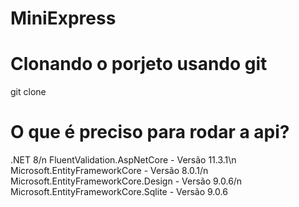 # MiniExpress

# Clonando o porjeto usando git

git clone 

# O que é preciso para rodar a api?

.NET 8/n
FluentValidation.AspNetCore - Versão 11.3.1\n
Microsoft.EntityFrameworkCore - Versão 8.0.1/n
Microsoft.EntityFrameworkCore.Design - Versão 9.0.6/n
Microsoft.EntityFrameworkCore.Sqlite - Versão 9.0.6
